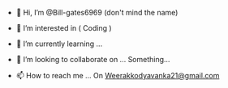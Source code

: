 - 👋 Hi, I’m @Bill-gates6969 (don't mind the name)

- 👀 I’m interested in ( Coding ) 
- 🌱 I’m currently learning ... 
- 💞️ I’m looking to collaborate on ... Something...
- 📫 How to reach me ... On Weerakkodyavanka21@gmail.com

<!---
Bill-gates6969/Bill-gates6969 is a ✨ special ✨ repository because its `README.md` (this file) appears on your GitHub profile.
You can click the Preview link to take a look at your changes.
--->
